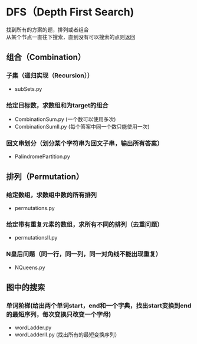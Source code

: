 # DFS（Depth First Search)
找到所有的方案的题，排列或者组合  
从某个节点一直往下搜索，直到没有可以搜索的点则返回

## 组合（Combination）
### 子集（递归实现（Recursion））
- subSets.py 
### 给定目标数，求数组和为target的组合
- CombinationSum.py (一个数可以使用多次)
- CombinationSumII.py (每个答案中同一个数只能使用一次)
### 回文串划分（划分某个字符串为回文子串，输出所有答案）
- PalindromePartition.py 

## 排列（Permutation）
### 给定数组，求数组中数的所有排列
- permutations.py
### 给定带有重复元素的数组，求所有不同的排列（去重问题）
- permutationsII.py
### N皇后问题（同一行，同一列，同一对角线不能出现重复）
- NQueens.py

## 图中的搜索
### 单词阶梯(给出两个单词start，end和一个字典，找出start变换到end的最短序列，每次变换只改变一个字母)
- wordLadder.py
- wordLadderII.py (找出所有的最短变换序列）